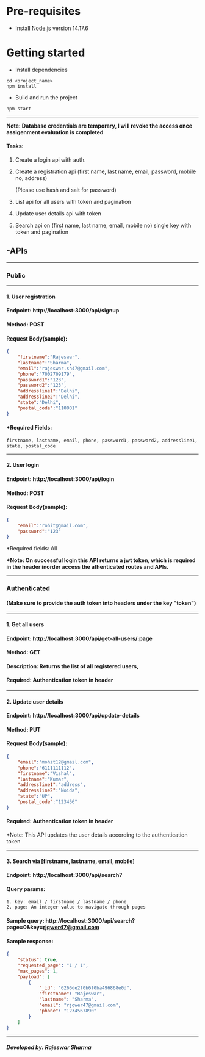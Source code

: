 # Pre-requisites
- Install [Node.js](https://nodejs.org/en/) version 14.17.6


# Getting started
- Install dependencies
```
cd <project_name>
npm install
```
- Build and run the project
```
npm start
```
***
<b>
Note: Database credentials are temporary, I will revoke the access once assigenment evaluation is completed
</b>


#### Tasks:
1. Create a login api with auth. 

2. Create a registration api (first name, last name, email, password, mobile no, address) 

    (Please use hash and salt for password)  

 3. List api for all users with token and pagination  

 4. Update user details api with token  

 5. Search api on (first name, last name, email, mobile no) single key with token and pagination

## -APIs
***
### Public
***
#### 1. User registration
#### Endpoint: http://localhost:3000/api/signup
#### Method: POST
#### Request Body(sample):
```json
{
    "firstname":"Rajeswar",
    "lastname":"Sharma",
    "email":"rajeswar.sh47@gmail.com",
    "phone":"7002709179",
    "password1":"123",
    "password2":"123",
    "addressline1":"Delhi",
    "addressline2":"Delhi",
    "state":"Delhi",
    "postal_code":"110001"
}
```
#### *Required Fields:
```
firstname, lastname, email, phone, password1, password2, addressline1, state, postal_code
```
***
#### 2. User login
#### Endpoint: http://localhost:3000/api/login
#### Method: POST
#### Request Body(sample):
```json
{
    "email":"rohit@gmail.com",
    "password":"123"
}
```
*Required fields: All

<b>*Note: On successful login this API returns a jwt token, which is required in the header inorder access the athenticated routes and APIs. </b>

***
### Authenticated 
#### (Make sure to provide the auth token into headers under the key "token")
***
#### 1. Get all users
#### Endpoint: http://localhost:3000/api/get-all-users/:page
#### Method: GET
#### Description: Returns the list of all registered users, 
#### Required: Authentication token in header
***

#### 2. Update user details
#### Endpoint: http://localhost:3000/api/update-details
#### Method: PUT
#### Request Body(sample):
```json
{
    "email":"mohit12@gmail.com",
    "phone":"6111111112",
    "firstname":"Vishal",
    "lastname":"Kumar",
    "addressline1":"address",
    "addressline2":"Noida",
    "state":"UP",
    "postal_code":"123456"
}
```
#### Required: Authentication token in header
*Note: This API updates the user details according to the authentication token

***
#### 3. Search via [firstname, lastname, email, mobile]
#### Endpoint: http://localhost:3000/api/search?
#### Query params: 
    1. key: email / firstname / lastname / phone
    2. page: An integer value to navigate through pages

#### Sample query:  http://localhost:3000/api/search?page=0&key=rjqwer47@gmail.com
#### Sample response:
```json 
{
    "status": true,
    "requested_page": "1 / 1",
    "max_pages": 1,
    "payload": [
        {
            "_id": "6266de2f0b6f0ba496868e0d",
            "firstname": "Rajeswar",
            "lastname": "Sharma",
            "email": "rjqwer47@gmail.com",
            "phone": "1234567890"
        }
    ]
}
```
***
##### Developed by: Rajeswar Sharma